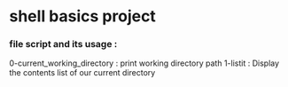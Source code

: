 # shell basics  project
### file script and its usage :
0-current_working_directory : print working directory path
1-listit : Display the contents list of our current directory
